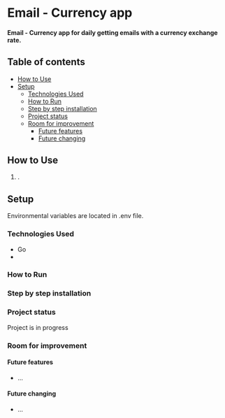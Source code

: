 # Email - Currency app

#### Email - Currency app for daily getting emails with a currency exchange rate.



## Table of contents
* [How to Use](#How-to-Use)
* [Setup](#Setup)
    * [Technologies Used](#Technologies-Used)
    * [How to Run](#How-to-Run)
    * [Step by step installation](#Step-by-step-installation)
    * [Project status](#Project-status)
    * [Room for improvement](#Room-for-improvement)
        * [Future features](#Future-features)
        * [Future changing](#Future-changing)

## How to Use
1. .


## Setup
Environmental variables are located in .env file.
  

### Technologies Used
* Go
* 

### How to Run



### Step by step installation




### Project status
Project is in progress

### Room for improvement
#### Future features
* ...

#### Future changing
* ...